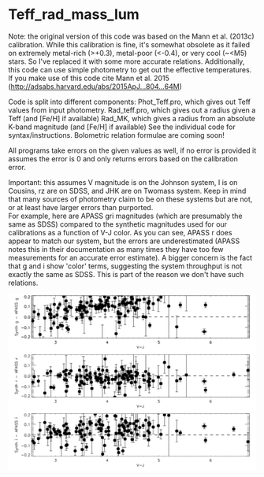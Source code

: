 Teff_rad_mass_lum
=================

Note: the original version of this code was based on the Mann et al. (2013c) calibration. 
While this calibration is fine, it's somewhat obsolete as it failed on extremely metal-rich (>+0.3), metal-poor (<-0.4), or very cool (~<M5) stars. 
So I've replaced it with some more accurate relations. Additionally, this code can use simple photometry to get out the effective temperatures.\
If you make use of this code cite Mann et al. 2015 (http://adsabs.harvard.edu/abs/2015ApJ...804...64M)

Code is split into different components:
Phot_Teff.pro, which gives out Teff values from input photometry. 
Rad_teff.pro, which gives out a radius given a Teff (and [Fe/H] if available)
Rad_MK, which gives a radius from an absolute K-band magnitude (and [Fe/H] if available)
See the individual code for syntax/instructions. Bolometric relation formulae are coming soon!

All programs take errors on the given values as well, if no error is provided it assumes the error is 0 and only returns errors based on the calibration error. 

Important: this assumes V magnitude is on the Johnson system, I is on Cousins, rz are on SDSS, and JHK are on Twomass system. Keep in mind that many sources of photometry claim to be on these systems but are not, or at least have larger errors than purported.\
For example, here are APASS gri magnitudes (which are presumably the same as SDSS) compared to the synthetic magnitudes used for our calibrations as a function of V-J color. As you can see, APASS r does appear to match our system, 
but the errors are underestimated (APASS notes this in their documentation as many times they have too few measurements for an accurate error estimate). 
A bigger concern is the fact that g and i show 'color' terms, suggesting the system throughput is not exactly the same as SDSS. This is part of the reason we don't have such relations.

![](images/apass_comp2.png?raw=true)